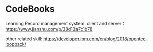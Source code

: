# CodeBooks

Learning 
Record management system.
client and server：
https://www.jianshu.com/p/38d13a7c1b78

other related skill:
https://developer.ibm.com/cn/blog/2018/opentec-loopback/
